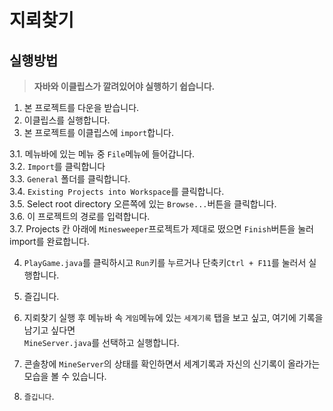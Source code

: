 # 지뢰찾기

## 실행방법

>__**자바와 이클립스가 깔려있어야 실행하기 쉽습니다.**__

1. 본 프로젝트를 다운을 받습니다.
2. 이클립스를 실행합니다.
3. 본 프로젝트를 이클립스에 `import`합니다.

3.1. 메뉴바에 있는 메뉴 중 `File`메뉴에 들어갑니다.<br>
3.2. `Import`를 클릭합니다<br>
3.3. `General` 폴더를 클릭합니다.<br>
3.4. `Existing Projects into Workspace`를 클릭합니다.<br>
3.5. Select root directory 오른쪽에 있는 `Browse...`버튼을 클릭합니다.<br>
3.6. 이 프로젝트의 경로를 입력합니다.<br>
3.7. Projects 칸 아래에 `Minesweeper`프로젝트가 제대로 떴으면 `Finish`버튼을 눌러 import를 완료합니다.<br>

4. `PlayGame.java`를 클릭하시고 `Run`키를 누르거나 단축키`Ctrl + F11`를 눌러서 실행합니다.
5. 즐깁니다.

6. 지뢰찾기 실행 후 메뉴바 속 `게임`메뉴에 있는 `세계기록` 탭을 보고 싶고, 여기에 기록을 남기고 싶다면<br>
`MineServer.java`를 선택하고 실행합니다.
7. 콘솔창에 `MineServer`의 상태를 확인하면서 세계기록과 자신의 신기록이 올라가는 모습을 볼 수 있습니다.
8. `즐깁니다`.
